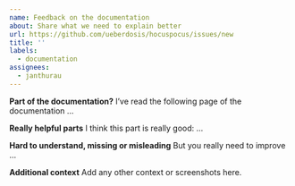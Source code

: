 ```yaml
---
name: Feedback on the documentation
about: Share what we need to explain better
url: https://github.com/ueberdosis/hocuspocus/issues/new
title: ''
labels:
  - documentation
assignees:
  - janthurau
---
```


**Part of the documentation?**
I’ve read the following page of the documentation …

**Really helpful parts**
I think this part is really good: …

**Hard to understand, missing or misleading**
But you really need to improve …

**Additional context**
Add any other context or screenshots here.
